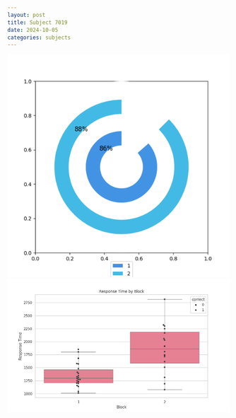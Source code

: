 ```yaml
---
layout: post
title: Subject 7019
date: 2024-10-05
categories: subjects
---
```


![](data/7019/run-2/7019__acc_test.png)
![](data/7019/run-2/7019_rt.png)
